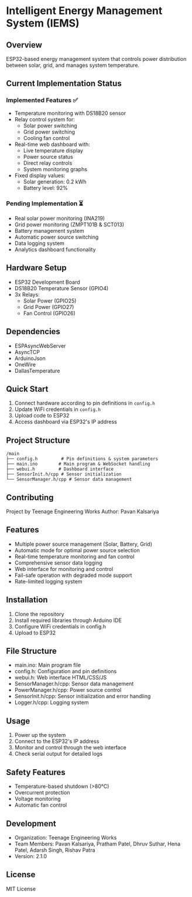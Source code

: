 # Intelligent Energy Management System (IEMS)

## Overview
ESP32-based energy management system that controls power distribution between solar, grid, and manages system temperature.

## Current Implementation Status

### Implemented Features ✅
- Temperature monitoring with DS18B20 sensor
- Relay control system for:
  - Solar power switching
  - Grid power switching
  - Cooling fan control
- Real-time web dashboard with:
  - Live temperature display
  - Power source status
  - Direct relay controls
  - System monitoring graphs
- Fixed display values:
  - Solar generation: 0.2 kWh
  - Battery level: 92%

### Pending Implementation ⏳
- Real solar power monitoring (INA219)
- Grid power monitoring (ZMPT101B & SCT013)
- Battery management system
- Automatic power source switching
- Data logging system
- Analytics dashboard functionality

## Hardware Setup
- ESP32 Development Board
- DS18B20 Temperature Sensor (GPIO4)
- 3x Relays:
  - Solar Power (GPIO25)
  - Grid Power (GPIO27)
  - Fan Control (GPIO26)

## Dependencies
- ESPAsyncWebServer
- AsyncTCP
- ArduinoJson
- OneWire
- DallasTemperature

## Quick Start
1. Connect hardware according to pin definitions in `config.h`
2. Update WiFi credentials in `config.h`
3. Upload code to ESP32
4. Access dashboard via ESP32's IP address

## Project Structure
```
/main
├── config.h         # Pin definitions & system parameters
├── main.ino        # Main program & WebSocket handling
├── webui.h         # Dashboard interface
├── SensorInit.h/cpp # Sensor initialization
└── SensorManager.h/cpp # Sensor data management
```

## Contributing
Project by Teenage Engineering Works
Author: Pavan Kalsariya

## Features
- Multiple power source management (Solar, Battery, Grid)
- Automatic mode for optimal power source selection
- Real-time temperature monitoring and fan control
- Comprehensive sensor data logging
- Web interface for monitoring and control
- Fail-safe operation with degraded mode support
- Rate-limited logging system

## Installation
1. Clone the repository
2. Install required libraries through Arduino IDE
3. Configure WiFi credentials in config.h
4. Upload to ESP32

## File Structure
- main.ino: Main program file
- config.h: Configuration and pin definitions
- webui.h: Web interface HTML/CSS/JS
- SensorManager.h/cpp: Sensor data management
- PowerManager.h/cpp: Power source control
- SensorInit.h/cpp: Sensor initialization and error handling
- Logger.h/cpp: Logging system

## Usage
1. Power up the system
2. Connect to the ESP32's IP address
3. Monitor and control through the web interface
4. Check serial output for detailed logs

## Safety Features
- Temperature-based shutdown (>80°C)
- Overcurrent protection
- Voltage monitoring
- Automatic fan control

## Development
- Organization: Teenage Engineering Works
- Team Members: Pavan Kalsariya, Pratham Patel, Dhruv Suthar, Hena Patel, Adarsh Singh, Rishav Patra
- Version: 2.1.0

## License
MIT License
